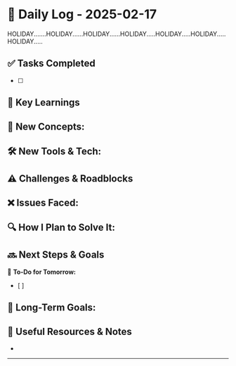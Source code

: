 
# 📝 Daily Log - 2025-02-17
HOLIDAY.......HOLIDAY......HOLIDAY......HOLIDAY.....HOLIDAY.....HOLIDAY.....HOLIDAY.....
## ✅ Tasks Completed
- [ ]

## 📖 Key Learnings
📌 **New Concepts:**
-

🛠 **New Tools & Tech:**
-

## ⚠️ Challenges & Roadblocks
❌ **Issues Faced:**
-

🔍 **How I Plan to Solve It:**
-

## 🔜 Next Steps & Goals
🎯 **To-Do for Tomorrow:**
- [ ]

📅 **Long-Term Goals:**
-

## 🔗 Useful Resources & Notes
-

---
